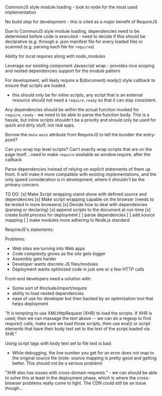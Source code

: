 CommonJS style module loading - look to node for the most used implementation

No build step for development - this is cited as a major benefit of RequireJS

Due to CommonJS style module loading, dependencies need to be determined before code is executed - need to decide if this should be declarative (e.g. through a .json manifest file for every loaded file) or scanned (e.g. parsing each file for `require`s)

Ability for local requires along with node_modules

Leverage our existing component Javascript wrap - provides nice scoping and nested dependencies support for the module pattern

For development, will likely require a $(document).ready() style callback to ensure that scripts are loaded.
- this should only be for inline scripts, any script that is an external resource should not need a `require.ready` so that it can stay consistent.

Any dependencies should be within the actual function invoked for `require.ready` - we need to be able to parse the function body. This is a hassle, but inline scripts shouldn't be a priority and should only be used for quick and dirty stuff, not real apps.

Borrow the `data-main` attribute from RequireJS to tell the bundler the entry-point?

Can you wrap top level scripts? Can't exactly wrap scripts that are on the page itself....need to make `require` available as window.require, after the callback


Parse dependencies instead of relying on explicit statements of them up front. It will make it more compatible with existing implementations, and the only speed consideration is in development, where it shouldn't be the primary concern.



TO DO:
[x] Make Script wrapping stand-alone with defined source and dependencies
[x] Make script wrapping capable on the browser (needs to be tested in more browsers)
[x] Decide how to deal with dependencies (parsing or declaring)
[x] append scripts to the document at run-time
[x] create build process for deployment
[ ] parse dependencies
[ ] add source mapping
[ ] make modules more adhering to Node.js standard


RequireJS's statements:

Problems:
* Web sites are turning into Web apps
* Code complexity grows as the site gets bigger
* Assembly gets harder
* Developer wants discrete JS files/modules
* Deployment wants optimized code in just one or a few HTTP calls

Front-end developers need a solution with:
* Some sort of #include/import/require
* ability to load nested dependencies
* ease of use for developer but then backed by an optimization tool that helps deployment

"It is tempting to use XMLHttpRequest (XHR) to load the scripts. If XHR is used, then we can massage the text above -- we can do a regexp to find require() calls, make sure we load those scripts, then use eval() or script elements that have their body text set to the text of the script loaded via XHR."

Using script tags with body text set to file text is bad:
* While debugging, the line number you get for an error does not map to the original source file (note: source mapping is pretty good and getting better. This should not be a serious problem)

"XHR also has issues with cross-domain requests." - we can should be able to solve this at least in the deployment phase, which is where the cross-browser problems really come to light. The CDN could still be an issue though...